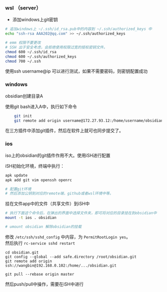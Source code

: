 
### wsl （server）

+ 添加windows上git密钥

```bash
# 追加windows上 ~/.ssh/id_rsa.pub中的内容到 ~/.ssh/authorized_keys 中
echo "ssh-rsa AAA202@qq.com" >> ~/.ssh/authorized_keys

# emm 权限不要更改
# SSH 出于安全考虑，会拒绝使用权限过宽的授权密钥文件。
chmod 600 ~/.ssh/id_rsa
chmod 600 ~/.ssh/authorized_keys
chmod 700 ~/.ssh
```

使用ssh username@ip 可以进行测试，如果不需要密码，则密钥配置成功

### windows 

  obsidian创建目录A
  
  使用git bash进入A中，执行如下命令

```bash
	git init
	git remote add origin username@172.27.93.12:/home/username/obsidian.git
```

  在三方插件中添加git插件，然后在软件上就可也同步提交了。

### ios

  iso上的obsidian的git插件作用不大。使用iSH进行配置

  iSH初始化环境，终端中执行：

```bash
apk update
apk add git vim openssh openrc

# 配置git环境
# 然后添加公钥到对应的remote端，github或者wsl环境中等。
```

  挂在文件app中的文件（共享文件）到iSH中

```bash
# 执行下面这个命令后，在弹出的界面中选择文件夹，即可将对应的目录挂在到obsidian中
mount -t ios . obsidian

# umount obsidian 解除obsidian的挂载
```

修改 ```/etc/ssh/sshd_config``` 中内容，为 ```PermitRootLogin yes```。  
然后执行 ```rc-service sshd restart```


```
cd obsidian.git
git config --global --add safe.directory /root/obsidian.git
git remote add origin ssh://wangbin@192.168.0.102:/home/.../obsidian.git

git pull --rebase origin master
```

然后push/pull中操作，需要在iSH中进行